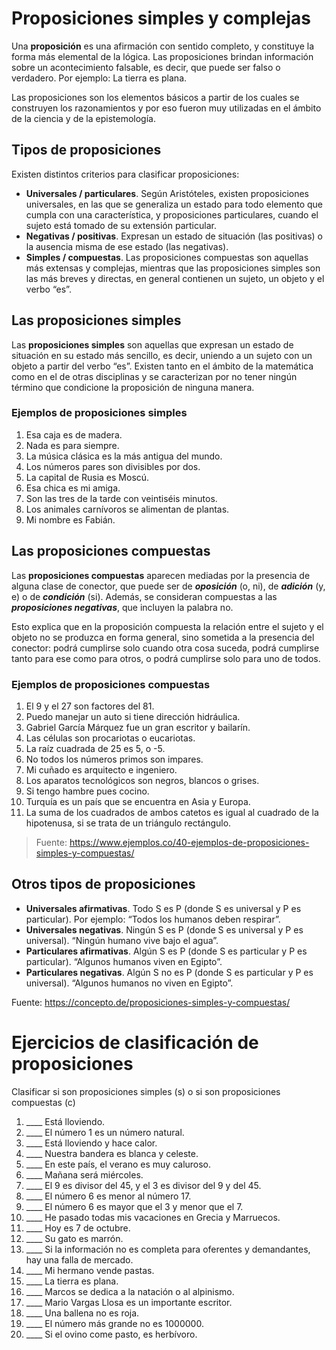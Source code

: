 # Proposiciones simples y complejas

Una **proposición** es una afirmación con sentido completo, y constituye la forma más elemental de la lógica. Las proposiciones brindan información sobre un acontecimiento falsable, es decir, que puede ser falso o verdadero. Por ejemplo: La tierra es plana.

Las proposiciones son los elementos básicos a partir de los cuales se construyen los razonamientos y por eso fueron muy utilizadas en el ámbito de la ciencia y de la epistemología.

## Tipos de proposiciones
Existen distintos criterios para clasificar proposiciones:

* **Universales / particulares**. Según Aristóteles, existen proposiciones universales, en las que se generaliza un estado para todo elemento que cumpla con una característica, y proposiciones particulares, cuando el sujeto está tomado de su extensión particular.
* **Negativas / positivas**. Expresan un estado de situación (las positivas) o la ausencia misma de ese estado (las negativas).
* **Simples / compuestas**. Las proposiciones compuestas son aquellas más extensas y complejas, mientras que las proposiciones simples son las más breves y directas, en general contienen un sujeto, un objeto y el verbo “es”.

## Las proposiciones simples

Las **proposiciones simples** son aquellas que expresan un estado de situación en su estado más sencillo, es decir, uniendo a un sujeto con un objeto a partir del verbo “es”. Existen tanto en el ámbito de la matemática como en el de otras disciplinas y se caracterizan por no tener ningún término que condicione la proposición de ninguna manera.

### Ejemplos de proposiciones simples

1. Esa caja es de madera.
1. Nada es para siempre.
1. La música clásica es la más antigua del mundo.
1. Los números pares son divisibles por dos.
1. La capital de Rusia es Moscú.
1. Esa chica es mi amiga.
1. Son las tres de la tarde con veintiséis minutos.
1. Los animales carnívoros se alimentan de plantas.
1. Mi nombre es Fabián.

## Las proposiciones compuestas

Las **proposiciones compuestas** aparecen mediadas por la presencia de alguna clase de conector, que puede ser de **_oposición_** (o, ni), de **_adición_** (y, e) o de **_condición_** (si). Además, se consideran compuestas a las **_proposiciones negativas_**, que incluyen la palabra no.

Esto explica que en la proposición compuesta la relación entre el sujeto y el objeto no se produzca en forma general, sino sometida a la presencia del conector: podrá cumplirse solo cuando otra cosa suceda, podrá cumplirse tanto para ese como para otros, o podrá cumplirse solo para uno de todos.

### Ejemplos de proposiciones compuestas

1. El 9 y el 27 son factores del 81.
1. Puedo manejar un auto si tiene dirección hidráulica.
1. Gabriel García Márquez fue un gran escritor y bailarín.
1. Las células son procariotas o eucariotas.
1. La raíz cuadrada de 25 es 5, o -5.
1. No todos los números primos son impares.
1. Mi cuñado es arquitecto e ingeniero.
1. Los aparatos tecnológicos son negros, blancos o grises.
1. Si tengo hambre pues cocino.
1. Turquía es un país que se encuentra en Asia y Europa.
1. La suma de los cuadrados de ambos catetos es igual al cuadrado de la hipotenusa, si se trata de un triángulo rectángulo.

> Fuente: https://www.ejemplos.co/40-ejemplos-de-proposiciones-simples-y-compuestas/
## Otros tipos de proposiciones

* **Universales afirmativas**. Todo S es P (donde S es universal y P es particular). Por ejemplo: “Todos los humanos deben respirar”.
* **Universales negativas**. Ningún S es P (donde S es universal y P es universal). “Ningún humano vive bajo el agua”.
* **Particulares afirmativas**. Algún S es P (donde S es particular y P es particular). “Algunos humanos viven en Egipto”.
* **Particulares negativas**. Algún S no es P (donde S es particular y P es universal). “Algunos humanos no viven en Egipto”.

Fuente: https://concepto.de/proposiciones-simples-y-compuestas/

# Ejercicios de clasificación de proposiciones

Clasificar si son proposiciones simples (s) o si son proposiciones compuestas (c)

1. ____ Está lloviendo.
1. ____ El número 1 es un número natural.
1. ____ Está lloviendo y hace calor.
1. ____ Nuestra bandera es blanca y celeste.
1. ____ En este país, el verano es muy caluroso.
1. ____ Mañana será miércoles.
1. ____ El 9 es divisor del 45, y el 3 es divisor del 9 y del 45.
1. ____ El número 6 es menor al número 17.
1. ____ El número 6 es mayor que el 3 y menor que el 7.
1. ____ He pasado todas mis vacaciones en Grecia y Marruecos.
1. ____ Hoy es 7 de octubre.
1. ____ Su gato es marrón.
1. ____ Si la información no es completa para oferentes y demandantes, hay una falla de mercado.
1. ____ Mi hermano vende pastas.
1. ____ La tierra es plana.
1. ____ Marcos se dedica a la natación o al alpinismo.
1. ____ Mario Vargas Llosa es un importante escritor.
1. ____ Una ballena no es roja.
1. ____ El número más grande no es 1000000.
1. ____ Si el ovino come pasto, es herbívoro.